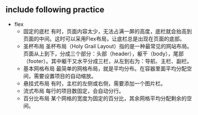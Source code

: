## include following practice

* flex
	* 固定的底栏
	有时，页面内容太少，无法占满一屏的高度，底栏就会抬高到页面的中间。这时可以采用Flex布局，让底栏总是出现在页面的底部。
	* 圣杯布局
	圣杯布局（Holy Grail Layout）指的是一种最常见的网站布局。页面从上到下，分成三个部分：头部（header），躯干（body），尾部（footer）。其中躯干又水平分成三栏，从左到右为：导航、主栏、副栏。
	* 基本网格布局
	最简单的网格布局，就是平均分布。在容器里面平均分配空间，需要设置项目的自动缩放。
	* 悬挂式布局
	有时，主栏的左侧或右侧，需要添加一个图片栏。
	* 流式布局
	每行的项目数固定，会自动分行。
	* 百分比布局
	某个网格的宽度为固定的百分比，其余网格平均分配剩余的空间。